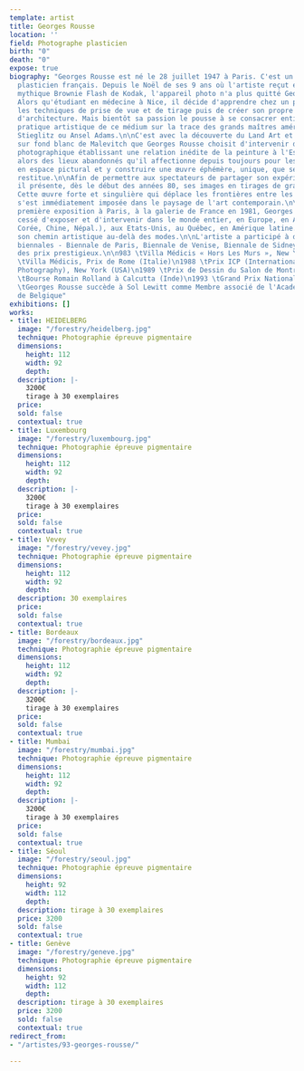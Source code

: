 ```yaml
---
template: artist
title: Georges Rousse
location: ''
field: Photographe plasticien
birth: "0"
death: "0"
expose: true
biography: "Georges Rousse est né le 28 juillet 1947 à Paris. C'est un photographe
  plasticien français. Depuis le Noël de ses 9 ans où l'artiste reçut en cadeau le
  mythique Brownie Flash de Kodak, l'appareil photo n'a plus quitté Georges Rousse.
  Alors qu'étudiant en médecine à Nice, il décide d'apprendre chez un professionnel
  les techniques de prise de vue et de tirage puis de créer son propre studio de photographie
  d'architecture. Mais bientôt sa passion le pousse à se consacrer entièrement à une
  pratique artistique de ce médium sur la trace des grands maîtres américains, Steichen,
  Stieglitz ou Ansel Adams.\n\nC'est avec la découverte du Land Art et du Carré noir
  sur fond blanc de Malevitch que Georges Rousse choisit d'intervenir dans le champ
  photographique établissant une relation inédite de la peinture à l'Espace. Il investit
  alors des lieux abandonnés qu'il affectionne depuis toujours pour les transformer
  en espace pictural et y construire une œuvre éphémère, unique, que seule la photographie
  restitue.\n\nAfin de permettre aux spectateurs de partager son expérience de l'Espace
  il présente, dès le début des années 80, ses images en tirages de grand format.
  Cette œuvre forte et singulière qui déplace les frontières entre les médias traditionnels
  s'est immédiatement imposée dans le paysage de l'art contemporain.\n\nDepuis sa
  première exposition à Paris, à la galerie de France en 1981, Georges Rousse n'a
  cessé d'exposer et d'intervenir dans le monde entier, en Europe, en Asie (Japon,
  Corée, Chine, Népal.), aux Etats-Unis, au Québec, en Amérique latine..., poursuivant
  son chemin artistique au-delà des modes.\n\nL'artiste a participé à de nombreuses
  biennales - Biennale de Paris, Biennale de Venise, Biennale de Sidney. - et reçu
  des prix prestigieux.\n\n983 \tVilla Médicis « Hors Les Murs », New York (USA)\n1985-1987
  \tVilla Médicis, Prix de Rome (Italie)\n1988 \tPrix ICP (International Center of
  Photography), New York (USA)\n1989 \tPrix de Dessin du Salon de Montrouge\n1992
  \tBourse Romain Rolland à Calcutta (Inde)\n1993 \tGrand Prix National de la Photographie\n2008
  \tGeorges Rousse succède à Sol Lewitt comme Membre associé de l'Académie Royale
  de Belgique"
exhibitions: []
works:
- title: HEIDELBERG
  image: "/forestry/heidelberg.jpg"
  technique: Photographie épreuve pigmentaire
  dimensions:
    height: 112
    width: 92
    depth: 
  description: |-
    3200€
    tirage à 30 exemplaires
  price: 
  sold: false
  contextual: true
- title: Luxembourg
  image: "/forestry/luxembourg.jpg"
  technique: Photographie épreuve pigmentaire
  dimensions:
    height: 112
    width: 92
    depth: 
  description: |-
    3200€
    tirage à 30 exemplaires
  price: 
  sold: false
  contextual: true
- title: Vevey
  image: "/forestry/vevey.jpg"
  technique: Photographie épreuve pigmentaire
  dimensions:
    height: 112
    width: 92
    depth: 
  description: 30 exemplaires
  price: 
  sold: false
  contextual: true
- title: Bordeaux
  image: "/forestry/bordeaux.jpg"
  technique: Photographie épreuve pigmentaire
  dimensions:
    height: 112
    width: 92
    depth: 
  description: |-
    3200€
    tirage à 30 exemplaires
  price: 
  sold: false
  contextual: true
- title: Mumbai
  image: "/forestry/mumbai.jpg"
  technique: Photographie épreuve pigmentaire
  dimensions:
    height: 112
    width: 92
    depth: 
  description: |-
    3200€
    tirage à 30 exemplaires
  price: 
  sold: false
  contextual: true
- title: Séoul
  image: "/forestry/seoul.jpg"
  technique: Photographie épreuve pigmentaire
  dimensions:
    height: 92
    width: 112
    depth: 
  description: tirage à 30 exemplaires
  price: 3200
  sold: false
  contextual: true
- title: Genève
  image: "/forestry/geneve.jpg"
  technique: Photographie épreuve pigmentaire
  dimensions:
    height: 92
    width: 112
    depth: 
  description: tirage à 30 exemplaires
  price: 3200
  sold: false
  contextual: true
redirect_from:
- "/artistes/93-georges-rousse/"

---
```

